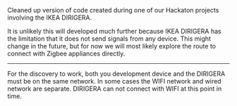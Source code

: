 Cleaned up version of code created during one of our Hackaton projects involving the IKEA DIRIGERA.

It is unlikely this will developed much further because IKEA DIRIGERA has the limitation that it does not send signals from any device. This might change in the future, but for now we will most likely explore the route to connect with Zigbee appliances directly.

---

For the discovery to work, both you development device and the DIRIGERA must be on the same network. In some cases the WIFI network and wired network are separate. DIRIGERA can not connect with WIFI at this point in time.
